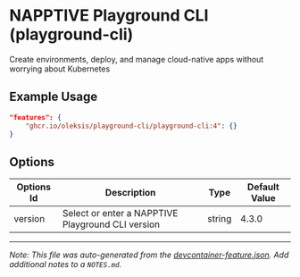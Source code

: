 
# NAPPTIVE Playground CLI (playground-cli)

Create environments, deploy, and manage cloud-native apps without worrying about Kubernetes

## Example Usage

```json
"features": {
    "ghcr.io/oleksis/playground-cli/playground-cli:4": {}
}
```

## Options

| Options Id | Description | Type | Default Value |
|-----|-----|-----|-----|
| version | Select or enter a NAPPTIVE Playground CLI version | string | 4.3.0 |



---

_Note: This file was auto-generated from the [devcontainer-feature.json](https://github.com/oleksis/playground-cli/blob/main/src/playground-cli/devcontainer-feature.json).  Add additional notes to a `NOTES.md`._
